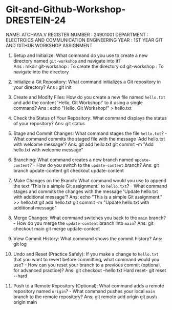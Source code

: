 # Git-and-Github-Workshop-DRESTEIN-24
NAME: ATCHAYA.V
REGISTER NUMBER :  24901001
DEPARTMENT :  ELECTROICS AND COMMUNICATION ENGINEERING
YEAR :  1ST YEAR
       GIT    AND    GITHUB    WORKSHOP    ASSIGNMENT     

1. Setup and Initialize: 
 What command do you use to create a new directory named `git-workshop` and navigate into it?                                  
 Ans :     mkdir git-workshop : To create the directory
           cd git-workshop : To navigate into the directory

2. Initialize a Git Repository: 
 What command initializes a Git repository in your directory?
 Ans :     git init 

3. Create and Modify Files: 
 How do you create a new file named `hello.txt` and add the content 'Hello, Git Workshop!' to it using a single command?
Ans :    echo "Hello, Git Workshop!" > hello.txt

4. Check the Status of Your Repository: 
What command displays the status of your repository?
Ans:     git status

5. Stage and Commit Changes: 
What command stages the file `hello.txt`? - What command commits the staged file with the message 'Add hello.txt with welcome message'?
Ans:     git add hello.txt 
         git commit -m "Add hello.txt with welcome message"

6. Branching: 
What command creates a new branch named `update-content`? - How do you switch to the `update-content` branch?
Ans:     git branch update-content
         git checkout update-content

7. Make Changes on the Branch: 
What command would you use to append the text 'This is a simple Git assignment.' to `hello.txt`? - What command  stages and commits the changes with the message 'Update hello.txt with additional message'?
Ans:       echo "This is a simple Git assignment." >> hello.txt
           git add hello.txt
           git commit -m "Update hello.txt with additional message"

8. Merge Changes: 
What command switches you back to the `main` branch? - How do you merge the `update-content` branch into `main`?
Ans:       git checkout main
           git merge update-content

9. View Commit History: 
What command shows the commit history?
Ans:       git log

10. Undo and Reset (Practice Safely): 
If you make a change to `hello.txt` that you want to revert before committing, what command would you use? - How can you reset your branch to a previous commit (optional, for advanced practice)?
Ans:       git checkout –hello.txt
           Hard reset- git reset --hard <commit-hash>

11. Push to a Remote Repository (Optional): 
What command adds a remote repository named `origin`? - What command pushes your local `main` branch to the remote repository?
Ans:       git remote add origin <repository-url>
           git push origin main






